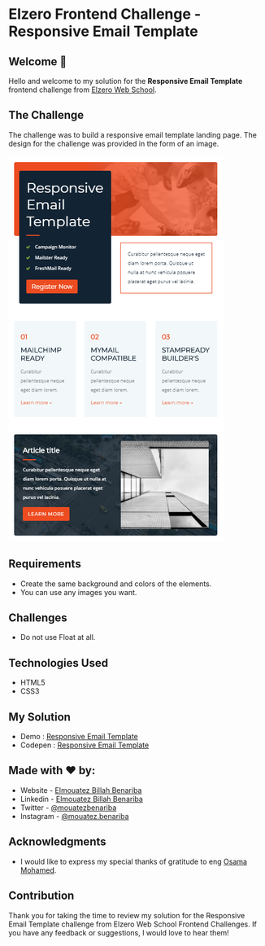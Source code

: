 # Elzero Frontend Challenge - Responsive Email Template

## Welcome 👋

Hello and welcome to my solution for the **Responsive Email Template** frontend challenge from [Elzero Web School](https://elzero.org/category/challenges/front-end-challenges/).

## The Challenge

The challenge was to build a responsive email template landing page. The design for the challenge was provided in the form of an image.

![Responsive Email Template](images/frontend-task-orange-responsive-email-template.png)

## Requirements

- Create the same background and colors of the elements.
- You can use any images you want.

## Challenges

- Do not use Float at all.

## Technologies Used

- HTML5
- CSS3

## My Solution

- Demo : [Responsive Email Template](https://mouatezbenariba.github.io/Elzero-Frontend-Challenges/responsive-email-template/)
- Codepen : [Responsive Email Template](https://codepen.io/mouatezbenariba/pen/OJQMxPe)

## Made with ❤ by:

- Website - [Elmouatez Billah Benariba](https://www.mouatezbenariba.me/)
- Linkedin - [Elmouatez Billah Benariba](https://www.linkedin.com/in/mouatezbenariba/)
- Twitter - [@mouatezbenariba](https://twitter.com/mouatezbenariba)
- Instagram - [@mouatez.benariba](https://www.instagram.com/mouatez.benariba/)

## Acknowledgments

- I would like to express my special thanks of gratitude to eng [Osama Mohamed](https://github.com/OsamaElzero).

## Contribution

Thank you for taking the time to review my solution for the Responsive Email Template challenge from Elzero Web School Frontend Challenges. If you have any feedback or suggestions, I would love to hear them!
